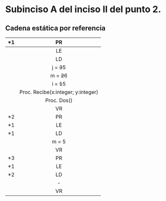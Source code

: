 # Subinciso A del inciso II del punto 2.

## Cadena estática por referencia

|*1|PR|
|:------:|:------:|
|  |LE|
|  |LD|
|  |j = ~~3~~5|
|  |m = ~~2~~6|
|  |i = ~~1~~5|
|  |Proc. Recibe(x:integer; y:integer)|
|  |Proc. Dos()|
|  |VR|
|*2|PR|
|*1|LE|
|*1|LD|
|  |m = 5|
|  |VR|
|*3|PR|
|*1|LE|
|*2|LD|
|  | - |
|  |VR|
